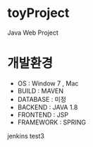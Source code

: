 # toyProject
Java Web Project


# 개발환경

* OS : Window 7 , Mac
* BUILD : MAVEN
* DATABASE : 미정
* BACKEND : JAVA 1.8
* FRONTEND : JSP 
* FRAMEWORK : SPRING 
 
 jenkins test3
